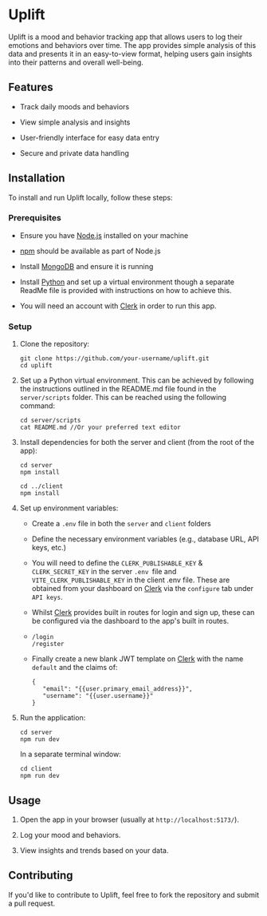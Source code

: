 # Uplift

Uplift is a mood and behavior tracking app that allows users to log their emotions and behaviors over time. The app provides simple analysis of this data and presents it in an easy-to-view format, helping users gain insights into their patterns and overall well-being.

## Features

- Track daily moods and behaviors

- View simple analysis and insights

- User-friendly interface for easy data entry

- Secure and private data handling

## Installation

To install and run Uplift locally, follow these steps:

### Prerequisites

- Ensure you have [Node.js](https://nodejs.org/) installed on your machine

- [npm](https://www.npmjs.com/) should be available as part of Node.js

- Install [MongoDB](https://www.mongodb.com/) and ensure it is running

- Install [Python](https://www.python.org/) and set up a virtual environment though a separate ReadMe file is provided with instructions on how to achieve this. 

- You will need an account with [Clerk](https://clerk.com/) in order to run this app. 

### Setup

1. Clone the repository:
   
   ```
   git clone https://github.com/your-username/uplift.git
   cd uplift
   ```

2. Set up a Python virtual environment. This can be achieved by following the instructions outlined in the README.md file found in the `server/scripts` folder. This can be reached using the following command:
   
   ```
   cd server/scripts
   cat README.md //Or your preferred text editor
   ```

3. Install dependencies for both the server and client (from the root of the app):
   
   ```
   cd server
   npm install
   
   cd ../client
   npm install
   ```

4. Set up environment variables:
   
   - Create a `.env` file in both the `server` and `client` folders
   
   - Define the necessary environment variables (e.g., database URL, API keys, etc.)
   
   - You will need to define the `CLERK_PUBLISHABLE_KEY` & `CLERK_SECRET_KEY` in the server `.env `file and `VITE_CLERK_PUBLISHABLE_KEY` in the client .env file. These are obtained from your dashboard on [Clerk](https://clerk.com/) via the `configure` tab under `API keys`.
   
   - Whilst [Clerk](https://clerk.com/) provides built in routes for login and sign up, these can be configured via the dashboard to the app's built in routes. 
   
   - ```
     /login
     /register
     ```
   
   - Finally create a new blank  JWT template on [Clerk](https://clerk.com/) with the name `default` and the claims of: 
     
     ```
     {
     	"email": "{{user.primary_email_address}}",
     	"username": "{{user.username}}"
     }
     ```

5. Run the application:
   
   ```
   cd server
   npm run dev
   ```
   
   In a separate terminal window:
   
   ```
   cd client
   npm run dev
   ```

## Usage

1. Open the app in your browser (usually at `http://localhost:5173/`).

2. Log your mood and behaviors.

3. View insights and trends based on your data.

## Contributing

If you'd like to contribute to Uplift, feel free to fork the repository and submit a pull request.
